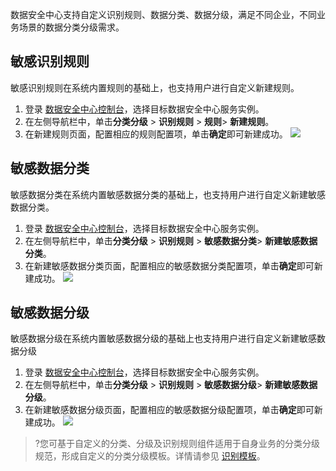 数据安全中心支持自定义识别规则、数据分类、数据分级，满足不同企业，不同业务场景的数据分类分级需求。

## 敏感识别规则

敏感识别规则在系统内置规则的基础上，也支持用户进行自定义新建规则。

1. 登录 [数据安全中心控制台](https://console.cloud.tencent.com/dsgc/overview)，选择目标数据安全中心服务实例。
2. 在左侧导航栏中，单击**分类分级** > **识别规则** > **规则**> **新建规则**。
3. 在新建规则页面，配置相应的规则配置项，单击**确定**即可新建成功。
![](https://qcloudimg.tencent-cloud.cn/raw/ce9d918c23795e02deb4b5dc80c66725.png)


## 敏感数据分类
敏感数据分类在系统内置敏感数据分类的基础上，也支持用户进行自定义新建敏感数据分类。

1. 登录 [数据安全中心控制台](https://console.cloud.tencent.com/dsgc/overview)，选择目标数据安全中心服务实例。
2. 在左侧导航栏中，单击**分类分级** > **识别规则** > **敏感数据分类**> **新建敏感数据分类**。
3. 在新建敏感数据分类页面，配置相应的敏感数据分类配置项，单击**确定**即可新建成功。
![](https://qcloudimg.tencent-cloud.cn/raw/a1b081a3671fbae58f01c37b87851b28.png)


## 敏感数据分级
敏感数据分级在系统内置敏感数据分级的基础上也支持用户进行自定义新建敏感数据分级
1. 登录 [数据安全中心控制台](https://console.cloud.tencent.com/dsgc/overview)，选择目标数据安全中心服务实例。
2. 在左侧导航栏中，单击**分类分级** > **识别规则** > **敏感数据分级**> **新建敏感数据分级**。
3. 在新建敏感数据分级页面，配置相应的敏感数据分级配置项，单击**确定**即可新建成功。
![](https://qcloudimg.tencent-cloud.cn/raw/852c1e5c6b5bac4e6a2b67592ff4b11f.png)
>?您可基于自定义的分类、分级及识别规则组件适用于自身业务的分类分级规范，形成自定义的分类分级模板。详情请参见 [识别模板](https://cloud.tencent.com/document/product/1087/89472)。
